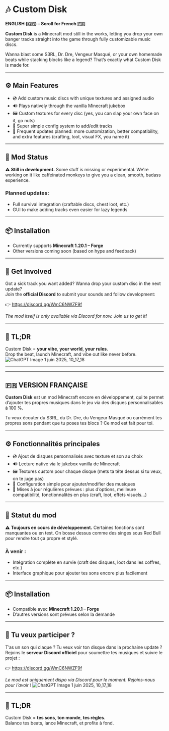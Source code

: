 # 🎶 Custom Disk

**ENGLISH (🇬🇧) – Scroll for French 🇫🇷**

**Custom Disk** is a Minecraft mod still in the works, letting you drop your own banger tracks straight into the game through fully customizable music discs.

Wanna blast some S3RL, Dr. Dre, Vengeur Masqué, or your own homemade beats while stacking blocks like a legend? That’s exactly what Custom Disk is made for.

---

## ⚙️ Main Features

- 💿 Add custom music discs with unique textures and assigned audio  
- 🔊 Plays natively through the vanilla Minecraft jukebox  
- 🖼️ Custom textures for every disc (yes, you can slap your own face on it, go nuts)  
- 📁 Super simple config system to add/edit tracks  
- 🔄 Frequent updates planned: more customization, better compatibility, and extra features (crafting, loot, visual FX, you name it)  

---

## 🧪 Mod Status

⚠️ **Still in development.** Some stuff is missing or experimental. We're working on it like caffeinated monkeys to give you a clean, smooth, badass experience.

### Planned updates:
- Full survival integration (craftable discs, chest loot, etc.)    
- GUI to make adding tracks even easier for lazy legends  

---

## 📦 Installation

- Currently supports **Minecraft 1.20.1 – Forge**
- Other versions coming soon (based on hype and feedback)

---

## 💬 Get Involved

Got a sick track you want added? Wanna drop your custom disc in the next update?  
Join the **official Discord** to submit your sounds and follow development:

👉 https://discord.gg/WmC6NWZF9f

*The mod itself is only available via Discord for now. Join us to get it!*

---

## 🧠 TL;DR

Custom Disk = **your vibe**, **your world**, **your rules**.  
Drop the beat, launch Minecraft, and vibe out like never before.
![ChatGPT Image 1 juin 2025, 10_17_18](https://github.com/user-attachments/assets/bca64134-3342-47f1-802d-9e4a2668b511)

---

---

## 🇫🇷 VERSION FRANÇAISE

**Custom Disk** est un mod Minecraft encore en développement, qui te permet d’ajouter tes propres musiques dans le jeu via des disques personnalisables à 100 %.

Tu veux écouter du S3RL, du Dr. Dre, du Vengeur Masqué ou carrément tes propres sons pendant que tu poses tes blocs ? Ce mod est fait pour toi.

---

## ⚙️ Fonctionnalités principales

- 💿 Ajout de disques personnalisés avec texture et son au choix  
- 🔊 Lecture native via le jukebox vanilla de Minecraft  
- 🖼️ Textures custom pour chaque disque (mets ta tête dessus si tu veux, on te juge pas)  
- 📁 Configuration simple pour ajouter/modifier des musiques  
- 🔄 Mises à jour régulières prévues : plus d’options, meilleure compatibilité, fonctionnalités en plus (craft, loot, effets visuels...)  

---

## 🧪 Statut du mod

⚠️ **Toujours en cours de développement.** Certaines fonctions sont manquantes ou en test. On bosse dessus comme des singes sous Red Bull pour rendre tout ça propre et stylé.

### À venir :
- Intégration complète en survie (craft des disques, loot dans les coffres, etc.)   
- Interface graphique pour ajouter tes sons encore plus facilement  

---

## 📦 Installation

- Compatible avec **Minecraft 1.20.1 – Forge**
- D’autres versions sont prévues selon la demande

---

## 💬 Tu veux participer ?

T’as un son qui claque ? Tu veux voir ton disque dans la prochaine update ?  
Rejoins le **serveur Discord officiel** pour soumettre tes musiques et suivre le projet :

👉 https://discord.gg/WmC6NWZF9f

*Le mod est uniquement dispo via Discord pour le moment. Rejoins-nous pour l’avoir !*
![ChatGPT Image 1 juin 2025, 10_17_18](https://github.com/user-attachments/assets/84cac81f-76cb-4776-a43b-ff893e22d8aa)

---

## 🧠 TL;DR

Custom Disk = **tes sons**, **ton monde**, **tes règles**.  
Balance tes beats, lance Minecraft, et profite à fond.
